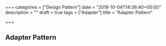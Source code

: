 +++
categories = ["Design Pattern"]
date = "2018-10-04T14:36:40+00:00"
description = ""
draft = true
tags = ["Adapter"]
title = "Adapter Pattern"

+++
## Adapter Pattern